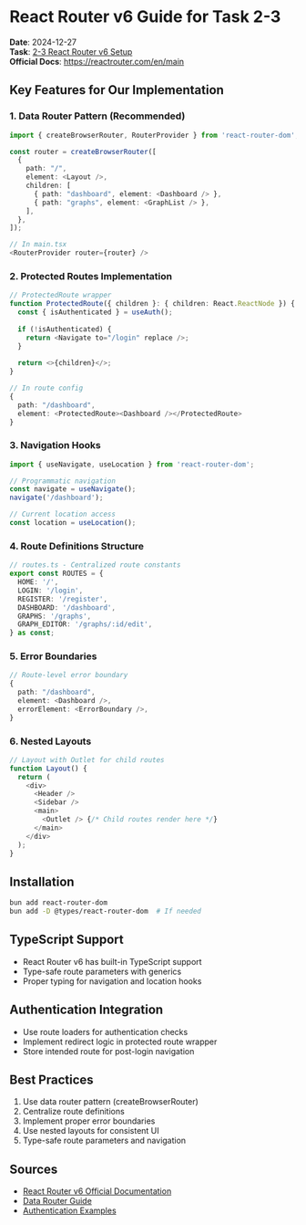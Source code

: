 # React Router v6 Guide for Task 2-3

**Date**: 2024-12-27  
**Task**: [2-3 React Router v6 Setup](mdc:../PBI-002-3.md)  
**Official Docs**: https://reactrouter.com/en/main

## Key Features for Our Implementation

### 1. Data Router Pattern (Recommended)
```typescript
import { createBrowserRouter, RouterProvider } from 'react-router-dom';

const router = createBrowserRouter([
  {
    path: "/",
    element: <Layout />,
    children: [
      { path: "dashboard", element: <Dashboard /> },
      { path: "graphs", element: <GraphList /> },
    ],
  },
]);

// In main.tsx
<RouterProvider router={router} />
```

### 2. Protected Routes Implementation
```typescript
// ProtectedRoute wrapper
function ProtectedRoute({ children }: { children: React.ReactNode }) {
  const { isAuthenticated } = useAuth();
  
  if (!isAuthenticated) {
    return <Navigate to="/login" replace />;
  }
  
  return <>{children}</>;
}

// In route config
{
  path: "/dashboard",
  element: <ProtectedRoute><Dashboard /></ProtectedRoute>
}
```

### 3. Navigation Hooks
```typescript
import { useNavigate, useLocation } from 'react-router-dom';

// Programmatic navigation
const navigate = useNavigate();
navigate('/dashboard');

// Current location access
const location = useLocation();
```

### 4. Route Definitions Structure
```typescript
// routes.ts - Centralized route constants
export const ROUTES = {
  HOME: '/',
  LOGIN: '/login',
  REGISTER: '/register', 
  DASHBOARD: '/dashboard',
  GRAPHS: '/graphs',
  GRAPH_EDITOR: '/graphs/:id/edit',
} as const;
```

### 5. Error Boundaries
```typescript
// Route-level error boundary
{
  path: "/dashboard",
  element: <Dashboard />,
  errorElement: <ErrorBoundary />,
}
```

### 6. Nested Layouts
```typescript
// Layout with Outlet for child routes
function Layout() {
  return (
    <div>
      <Header />
      <Sidebar />
      <main>
        <Outlet /> {/* Child routes render here */}
      </main>
    </div>
  );
}
```

## Installation
```bash
bun add react-router-dom
bun add -D @types/react-router-dom  # If needed
```

## TypeScript Support
- React Router v6 has built-in TypeScript support
- Type-safe route parameters with generics
- Proper typing for navigation and location hooks

## Authentication Integration
- Use route loaders for authentication checks
- Implement redirect logic in protected route wrapper
- Store intended route for post-login navigation

## Best Practices
1. Use data router pattern (createBrowserRouter)
2. Centralize route definitions
3. Implement proper error boundaries
4. Use nested layouts for consistent UI
5. Type-safe route parameters and navigation

## Sources
- [React Router v6 Official Documentation](https://reactrouter.com/en/main)
- [Data Router Guide](https://reactrouter.com/en/main/routers/create-browser-router)
- [Authentication Examples](https://reactrouter.com/en/main/start/examples) 